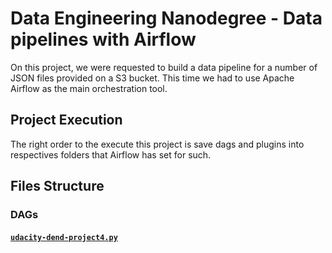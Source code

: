 # Data Engineering Nanodegree - Data pipelines with Airflow

On this project, we were requested to build a data pipeline for a number of JSON files provided on a S3 bucket. This time we had to use Apache Airflow as the main orchestration tool.

## Project Execution
The right order to the execute this project is save dags and plugins into respectives folders that Airflow has set for such.

## Files Structure
### DAGs
#### [`udacity-dend-project4.py`](dags/udacity-dend-project4.py)
